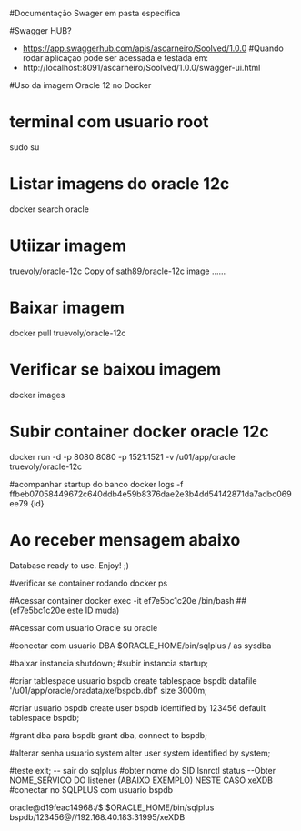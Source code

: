 #Documentação Swager em pasta especifica

#Swagger HUB?
- https://app.swaggerhub.com/apis/ascarneiro/Soolved/1.0.0
#Quando rodar aplicaçao pode ser acessada e testada em:
- http://localhost:8091/ascarneiro/Soolved/1.0.0/swagger-ui.html



#Uso da imagem Oracle 12 no Docker
# terminal com usuario root
sudo su

# Listar imagens do oracle 12c
docker search oracle

# Utiizar imagem
truevoly/oracle-12c                   Copy of sath89/oracle-12c image ......

# Baixar imagem
docker pull truevoly/oracle-12c

# Verificar se baixou imagem
docker images

# Subir container docker oracle 12c
docker run -d -p 8080:8080 -p 1521:1521 -v /u01/app/oracle truevoly/oracle-12c

#acompanhar startup do banco
docker logs -f ffbeb07058449672c640ddb4e59b8376dae2e3b4dd54142871da7adbc069ee79 {id}

# Ao receber mensagem abaixo
Database ready to use. Enjoy! ;)

#verificar se container rodando
docker ps

#Acessar container
docker exec -it ef7e5bc1c20e /bin/bash ##(ef7e5bc1c20e este ID muda)

#Acessar com usuario Oracle
su oracle

#conectar com usuario DBA
$ORACLE_HOME/bin/sqlplus / as sysdba

#baixar instancia
shutdown; 
#subir instancia
startup;

#criar tablespace usuario bspdb
create tablespace bspdb datafile '/u01/app/oracle/oradata/xe/bspdb.dbf' size 3000m;

#criar usuario bspdb
create user bspdb identified by 123456 default tablespace bspdb;

#grant dba para bspdb
grant dba, connect to bspdb;

#alterar senha usuario system
alter user system identified by system;  

#teste
exit;  -- sair do sqlplus
#obter nome do SID
lsnrctl status --Obter NOME_SERVICO DO listener (ABAIXO EXEMPLO) NESTE CASO xeXDB
#conectar no SQLPLUS com usuario bspdb

oracle@d19feac14968:/$ $ORACLE_HOME/bin/sqlplus bspdb/123456@//192.168.40.183:31995/xeXDB 



